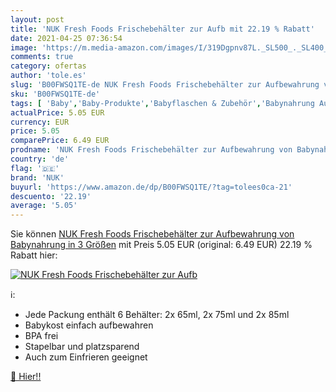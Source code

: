 ```yaml
---
layout: post
title: 'NUK Fresh Foods Frischebehälter zur Aufb mit 22.19 % Rabatt'
date: 2021-04-25 07:36:54
image: 'https://m.media-amazon.com/images/I/319Dgpnv87L._SL500_._SL400_.jpg'
comments: true
category: ofertas
author: 'tole.es'
slug: 'B00FWSQ1TE-de NUK Fresh Foods Frischebehälter zur Aufbewahrung von...'
sku: 'B00FWSQ1TE-de'
tags: [ 'Baby','Baby-Produkte','Babyflaschen & Zubehör','Babynahrung Aufbewahrung','Ernährung & Stillen','nuk', ]
actualPrice: 5.05 EUR
currency: EUR
price: 5.05
comparePrice: 6.49 EUR
prodname: 'NUK Fresh Foods Frischebehälter zur Aufbewahrung von Babynahrung in 3 Größen'
country: 'de'
flag: '🇩🇪'
brand: 'NUK'
buyurl: 'https://www.amazon.de/dp/B00FWSQ1TE/?tag=tolees0ca-21'
descuento: '22.19'
average: '5.05'
---
```


Sie können [NUK Fresh Foods Frischebehälter zur Aufbewahrung von Babynahrung in 3 Größen](https://www.amazon.de/dp/B00FWSQ1TE/?tag=tolees0ca-21) mit Preis 5.05 EUR (original: 6.49 EUR) 22.19 % Rabatt hier:

[![NUK Fresh Foods Frischebehälter zur Aufb](https://m.media-amazon.com/images/I/319Dgpnv87L._SL500_._SL400_.jpg)](https://www.amazon.de/dp/B00FWSQ1TE/?tag=tolees0ca-21)

ℹ️:

- Jede Packung enthält 6 Behälter: 2x 65ml, 2x 75ml und 2x 85ml
- Babykost einfach aufbewahren
- BPA frei
- Stapelbar und platzsparend
- Auch zum Einfrieren geeignet

[🛒 Hier!!](https://www.amazon.de/dp/B00FWSQ1TE/?tag=tolees0ca-21)
